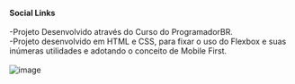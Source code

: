 **Social Links** <br> <br>
-Projeto Desenvolvido através do Curso do ProgramadorBR. <br>
-Projeto desenvolvido em HTML e CSS, para fixar o uso do Flexbox e suas inúmeras utilidades e adotando o conceito de Mobile First. <br> <br>
![image](https://github.com/Ivan-Snts/Social-link/assets/67763923/77e1d6e4-09fe-461b-b540-15768def414c)

